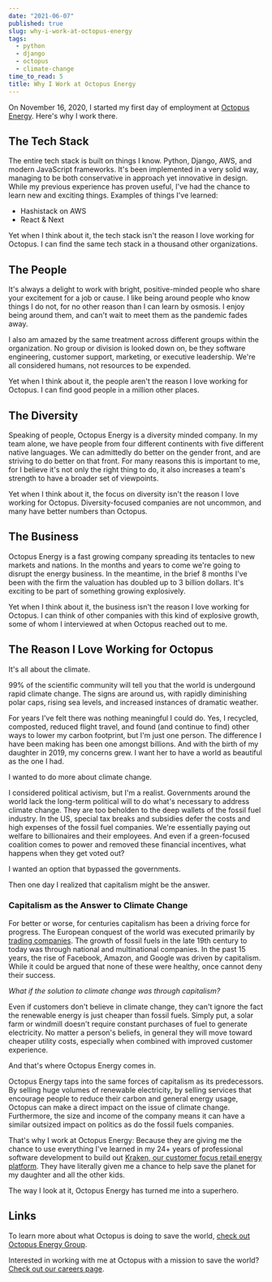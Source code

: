 ```yaml
---
date: "2021-06-07"
published: true
slug: why-i-work-at-octopus-energy
tags:
  - python
  - django
  - octopus
  - climate-change
time_to_read: 5
title: Why I Work at Octopus Energy
---
```


On November 16, 2020, I started my first day of employment at [Octopus Energy](https://octopusenergy.com/). Here's why I work there.

## The Tech Stack

The entire tech stack is built on things I know. Python, Django, AWS, and modern JavaScript frameworks. It's been implemented in a very solid way, managing to be both conservative in approach yet innovative in design. While my previous experience has proven useful, I've had the chance to learn new and exciting things. Examples of things I've learned:

- Hashistack on AWS
- React & Next

Yet when I think about it, the tech stack isn't the reason I love working for Octopus. I can find the same tech stack in a thousand other organizations.

## The People

It's always a delight to work with bright, positive-minded people who share your excitement for a job or cause. I like being around people who know things I do not, for no other reason than I can learn by osmosis. I enjoy being around them, and can't wait to meet them as the pandemic fades away.

I also am amazed by the same treatment across different groups within the organization. No group or division is looked down on, be they software engineering, customer support, marketing, or executive leadership. We're all considered humans, not resources to be expended.  

Yet when I think about it, the people aren't the reason I love working for Octopus. I can find good people in a million other places.

## The Diversity

Speaking of people, Octopus Energy is a diversity minded company. In my team alone, we have people from four different continents with five different native languages. We can admittedly do better on the gender front, and are striving to do better on that front. For many reasons this is important to me, for I believe it's not only the right thing to do, it also increases a team's strength to have a broader set of viewpoints.

Yet when I think about it, the focus on diversity isn't the reason I love working for Octopus. Diversity-focused companies are not uncommon, and many have better numbers than Octopus.

## The Business

Octopus Energy is a fast growing company spreading its tentacles to new markets and nations. In the months and years to come we're going to disrupt the energy business. In the meantime, in the brief 8 months I've been with the firm the valuation has doubled up to 3 billion dollars. It's exciting to be part of something growing explosively.

Yet when I think about it, the business isn't the reason I love working for Octopus. I can think of other companies with this kind of explosive growth, some of whom I interviewed at when Octopus reached out to me.

## The Reason I Love Working for Octopus

It's all about the climate.

99% of the scientific community will tell you that the world is undergound rapid climate change. The signs are around us, with rapidly diminishing polar caps, rising sea levels, and increased instances of dramatic weather.

For years I've felt there was nothing meaningful I could do. Yes, I recycled, composted, reduced flight travel, and found (and continue to find) other ways to lower my carbon footprint, but I'm just one person. The difference I have been making has been one amongst billions. And with the birth of my daughter in 2019, my concerns grew. I want her to have a world as beautiful as the one I had.

I wanted to do more about climate change. 

I considered political activism, but I'm a realist. Governments around the world lack the long-term political will to do what's necessary to address climate change. They are too beholden to the deep wallets of the fossil fuel industry. In the US, special tax breaks and subsidies defer the costs and high expenses of the fossil fuel companies. We're  essentially paying out welfare to billionaires and their employees. And even if a green-focused coalition comes to power and removed these financial incentives, what happens when they get voted out?  

I wanted an option that bypassed the governments.

Then one day I realized that capitalism might be the answer.

### Capitalism as the Answer to Climate Change

For better or worse, for centuries capitalism has been a driving force for progress. The European conquest of the world was executed primarily by [trading companies](https://en.wikipedia.org/wiki/List_of_trading_companies). The growth of fossil fuels in the late 19th century to today was through national and multinational companies. In the past 15 years, the rise of Facebook, Amazon, and Google was driven by capitalism. While it could be argued that none of these were healthy, once cannot deny their success.

_What if the solution to climate change was through capitalism?_

Even if customers don't believe in climate change, they can't ignore the fact the renewable energy is just cheaper than fossil fuels. Simply put, a solar farm or windmill doesn't require constant purchases of fuel to generate electricity. No matter a person's beliefs, in general they will move toward cheaper utility costs, especially when combined with improved customer experience.

And that's where Octopus Energy comes in.

Octopus Energy taps into the same forces of capitalism as its predecessors. By selling huge volumes of renewable electricity, by selling services that encourage people to reduce their carbon and general energy usage, Octopus can make a direct impact on the issue of climate change. Furthermore, the size and income of the company means it can have a similar outsized impact on politics as do the fossil fuels companies.

That's why I work at Octopus Energy: Because they are giving me the chance to use everything I've learned in my 24+ years of professional software development to build out [Kraken, our customer focus retail energy platform](https://octopusenergy.group/kraken-technologies). They have literally given me a chance to help save the planet for my daughter and all the other kids. 

The way I look at it, Octopus Energy has turned me into a superhero.
## Links

To learn more about what Octopus is doing to save the world, [check out Octopus Energy Group](https://octopusenergy.group/).

Interested in working with me at Octopus with a mission to save the world? [Check out our careers page](https://octopusenergy.group/kraken-technologies).